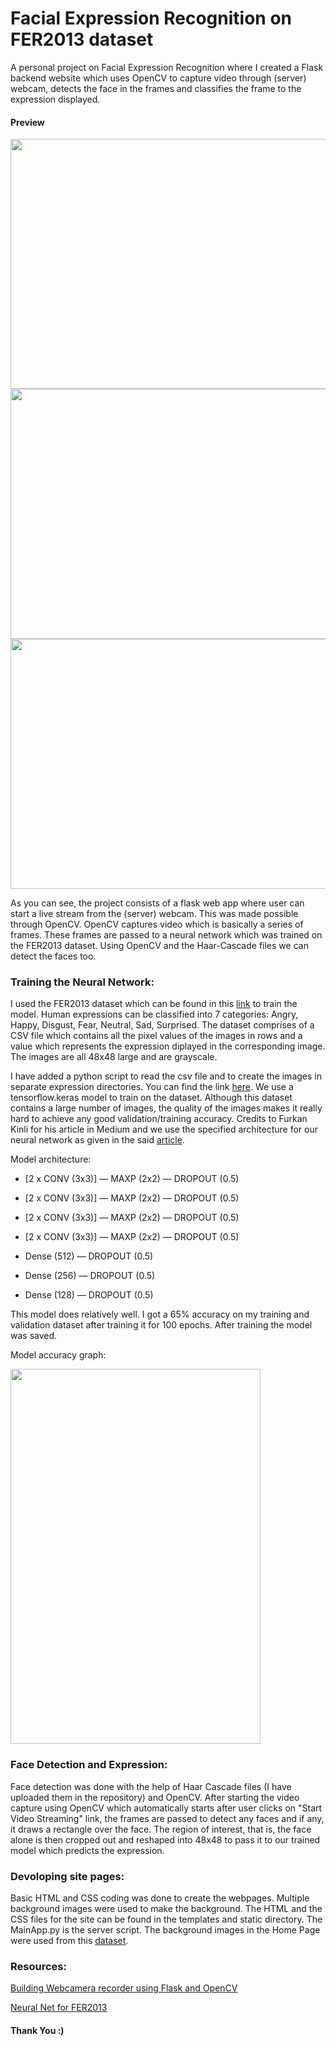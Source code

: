 # Facial Expression Recognition on FER2013 dataset
A personal project on Facial Expression Recognition where I created a Flask backend website which uses OpenCV to capture video through (server) webcam, detects the face in the frames and classifies the frame to the expression displayed.

#### Preview

<img src="https://raw.githubusercontent.com/et-tu-atulu/Facial_Expression_Recognition/master/Screenshot%20from%202019-09-07%2017-40-29.png" height="400" width="750">
<img src="https://raw.githubusercontent.com/et-tu-atulu/Facial_Expression_Recognition/master/Screenshot%20from%202019-09-07%2017-40-58.png" height="400" width="750">
<img src="https://raw.githubusercontent.com/et-tu-atulu/Facial_Expression_Recognition/master/Screenshot%20from%202019-09-07%2017-41-53.png" height="400" width="750">


As you can see, the project consists of a flask web app where user can start a live stream from the (server) webcam. This was made possible through OpenCV. OpenCV captures video which is basically a series of frames. These frames are passed to a neural network which was trained on the FER2013 dataset. Using OpenCV and the Haar-Cascade files we can detect the faces too.

### Training the Neural Network:
I used the FER2013 dataset which can be found in this [link](https://www.kaggle.com/c/challenges-in-representation-learning-facial-expression-recognition-challenge/data) to train the model.
Human expressions can be classified into 7 categories: Angry, Happy, Disgust, Fear, Neutral, Sad, Surprised. The dataset comprises of a CSV file which contains all the pixel values of the images in rows and a value which represents the expression diplayed in the corresponding image. The images are all 48x48 large and are grayscale.

I have added a python script to read the csv file and to create the images in separate expression directories. You can find the link [here](https://github.com/et-tu-atulu/Facial_Expression_Recognition/blob/master/creating_img_from_csv.py).
We use a tensorflow.keras model to train on the dataset. Although this dataset contains a large number of images, the quality of the images makes it really hard to achieve any good validation/training accuracy.
Credits to Furkan Kinli for his article in Medium and we use the specified architecture for our neural network as given in the said [article](https://medium.com/@birdortyedi_23820/deep-learning-lab-episode-3-fer2013-c38f2e052280).

Model architecture:

- [2 x CONV (3x3)] — MAXP (2x2) — DROPOUT (0.5)

- [2 x CONV (3x3)] — MAXP (2x2) — DROPOUT (0.5)

- [2 x CONV (3x3)] — MAXP (2x2) — DROPOUT (0.5)

- [2 x CONV (3x3)] — MAXP (2x2) — DROPOUT (0.5)

- Dense (512) — DROPOUT (0.5)

- Dense (256) — DROPOUT (0.5)

- Dense (128) — DROPOUT (0.5)

This model does relatively well. I got a 65% accuracy on my training and validation dataset after training it for 100 epochs. After training the model was saved.

Model accuracy graph:

<img src="https://raw.githubusercontent.com/et-tu-atulu/Facial_Expression_Recognition/master/Screenshot%20from%202019-09-07%2019-01-50.png" height="600" width="400">

### Face Detection and Expression:
Face detection was done with the help of Haar Cascade files (I have uploaded them in the repository) and OpenCV. After starting the video capture using OpenCV which automatically starts after user clicks on "Start Video Streaming" link, the frames are passed to detect any faces and if any, it draws a rectangle over the face. The region of interest, that is, the face alone is then cropped out and reshaped into 48x48 to pass it to our trained model which predicts the expression.

### Devoloping site pages:
Basic HTML and CSS coding was done to create the webpages. Multiple background images were used to make the background. The HTML and the CSS files for the site can be found in the templates and static directory. The MainApp.py is the server script. The background images in the Home Page were used from this [dataset](http://app.visgraf.impa.br/database/faces).

### Resources:
[Building Webcamera recorder using Flask and OpenCV](https://www.codepool.biz/web-camera-recorder-oepncv-flask.html)

[Neural Net for FER2013](https://medium.com/@birdortyedi_23820/deep-learning-lab-episode-3-fer2013-c38f2e052280)

#### Thank You :)



